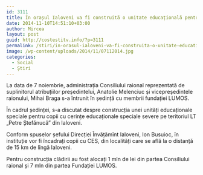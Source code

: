 ```yaml
---
id: 3111
title: În orașul Ialoveni va fi construită o unitate educațională pentru copiii cu CES
date: 2014-11-10T14:51:10+03:00
author: Mircea
layout: post
guid: http://costestitv.info/?p=3111
permalink: /stiri/in-orasul-ialoveni-va-fi-construita-o-unitate-educationala-pentru-copiii-cu-ces/
image: /wp-content/uploads/2014/11/07112014.jpg
categories:
  - Social
  - Știri
---
```

La data de 7 noiembrie, administrația Consiliului raional reprezentată de suplinitorul atribuțiilor președintelui, Anatolie Melenciuc și vicepreședintele raionului, Mihai Braga s-a întrunit în ședință cu membrii fundației LUMOS.<!--more-->

În cadrul ședinței, s-a discutat despre construcția unei unități educaționale speciale pentru copii cu cerințe educaționale speciale severe pe teritoriul LT &#8222;Petre Ștefănucă&#8221; din Ialoveni.

Conform spuselor șefului Direcției Învățămînt Ialoveni, Ion Busuioc, în instituție vor fi încadrați copii cu CES, din localități care se află la o distanță de 15 km de lîngă Ialoveni.

Pentru construcția clădirii au fost alocați 1 mln de lei din partea Consiliului raional și 7 mln din partea Fundației LUMOS.